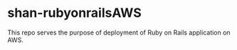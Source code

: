 # shan-rubyonrailsAWS
This repo serves the purpose of deployment of Ruby on Rails application on AWS.
